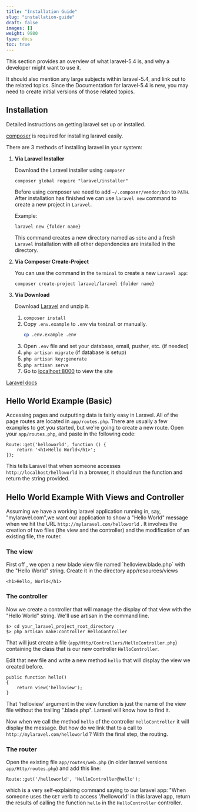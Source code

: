 ```yaml
---
title: "Installation Guide"
slug: "installation-guide"
draft: false
images: []
weight: 9980
type: docs
toc: true
---
```


This section provides an overview of what laravel-5.4 is, and why a developer might want to use it.

It should also mention any large subjects within laravel-5.4, and link out to the related topics.  Since the Documentation for laravel-5.4 is new, you may need to create initial versions of those related topics.

## Installation
Detailed instructions on getting laravel set up or installed.

[composer][3] is required for installing laravel easily.

There are 3 methods of installing laravel in your system:

 1. **Via Laravel Installer**

    Download the Laravel installer using `composer`

    <!-- language: php -->

        composer global require "laravel/installer"

    Before using composer we need to add `~/.composer/vendor/bin` to `PATH`. After installation has finished we can use `laravel new` command to create a new project in `Laravel`.

    Example:

    <!-- language: php -->

        laravel new {folder name}

    This command creates a new directory named as `site` and a fresh `Laravel` installation with all other dependencies are installed in the directory.

 2. **Via Composer Create-Project**

    You can use the command in the `terminal` to create a new `Laravel app`:

    <!-- language: php -->

        composer create-project laravel/laravel {folder name}

 3. **Via Download**

    Download [Laravel][1] and unzip it.

    1. `composer install`
    2. Copy `.env.example` to `.env` via `teminal` or manually.
        ```bash
        cp .env.example .env
        ```
    3. Open `.env` file and set your database, email, pusher, etc. (if needed)
    4. `php artisan migrate` (if database is setup)
    5. `php artisan key:generate`
    6. `php artisan serve`
    7. Go to [localhost:8000][4] to view the site

[Laravel docs][2]


  [1]: https://github.com/laravel/laravel/
  [2]: https://laravel.com/docs/5.4#installing-laravel
  [3]: https://getcomposer.org/download/
  [4]: http://localhost:8000/

## Hello World Example (Basic)
Accessing pages and outputting data is fairly easy in Laravel. All of the page routes are located in `app/routes.php`. There are usually a few examples to get you started, but we're going to create a new route. Open your `app/routes.php`, and paste in the following code:

<!-- language: php -->
  
    Route::get('helloworld', function () {
        return '<h1>Hello World</h1>';
    });

This tells Laravel that when someone accesses `http://localhost/helloworld` in a browser, it should run the function and return the string provided. 


## Hello World Example With Views and Controller
Assuming we have a working laravel application running in, say, "mylaravel.com",we want our application to show a "Hello World" message when we hit the URL `http://mylaravel.com/helloworld` . It involves the creation of two files (the view and the controller) and the modification of an existing file, the router.

<h3>The view</h3>
First off , we open a new blade view file named `helloview.blade.php` with the "Hello World" string. Create it in the directory app/resources/views

<!-- language: php -->

    <h1>Hello, World</h1>

<h3>The controller</h3>
Now we create a controller that will manage the display of that view with the "Hello World" string. We'll use artisan in the command line.

<!-- language: php -->

    $> cd your_laravel_project_root_directory
    $> php artisan make:controller HelloController 

That will just create a file (`app/Http/Controllers/HelloController.php`) containing the class that is our new controller `HelloController`. 

   Edit that new file and write a new method `hello` that will display the view we created before.

<!-- language: php -->

    public function hello()
    {
        return view('helloview'); 
    }
That 'helloview' argument in the view function is just the name of the view file without the trailing ".blade.php". Laravel will know how to find it.

Now when we call the method `hello` of the controller `HelloController` it will display the message. But how do we link that to a call to `http://mylaravel.com/helloworld` ? With the final step, the routing.
<h3>The router</h3>

Open the existing file `app/routes/web.php` (in older laravel versions `app/Http/routes.php`) and add this line:

<!-- language: php -->

    Route::get('/helloworld', 'HelloController@hello');

which is a very self-explaining command saying to our laravel app: "When someone uses the `GET` verb to access '/helloworld' in this laravel app, return the results of calling the function `hello` in the `HelloController` controller.



